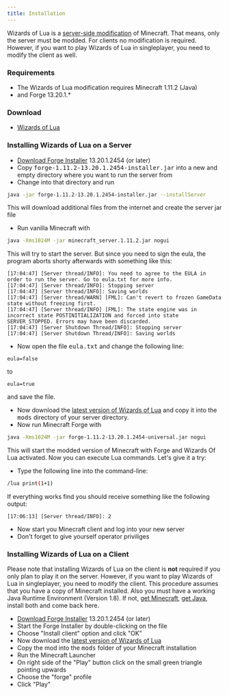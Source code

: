 ```yaml
---
title: Installation
---
```

Wizards of Lua is a <u>server-side modification</u> of Minecraft.
That means, only the server must be modded.
For clients no modification is required.
However, if you want to play Wizards of Lua in singleplayer, you need to modify
the client as well.

### Requirements
* The Wizards of Lua modification requires Minecraft 1.11.2 (Java)
* and Forge 13.20.1.*

### Download
* [Wizards of Lua](https://minecraft.curseforge.com/projects/wizards-of-lua/files)

### Installing Wizards of Lua on a Server
* [Download Forge Installer](http://files.minecraftforge.net/maven/net/minecraftforge/forge/index_1.11.2.html) 13.20.1.2454 (or later)
* Copy <tt>forge-1.11.2-13.20.1.2454-installer.jar</tt> into a new and empty directory
where you want to run the server from
* Change into that directory and run
```bash
java -jar forge-1.11.2-13.20.1.2454-installer.jar --installServer
```
This will download additional files from the internet and create the server jar file
* Run vanilla Minecraft with
```bash
java -Xms1024M -jar minecraft_server.1.11.2.jar nogui
```
This will try to start the server.
But since you need to sign the eula, the program aborts shorty afterwards with something like this:
```
[17:04:47] [Server thread/INFO]: You need to agree to the EULA in order to run the server. Go to eula.txt for more info.
[17:04:47] [Server thread/INFO]: Stopping server
[17:04:47] [Server thread/INFO]: Saving worlds
[17:04:47] [Server thread/WARN] [FML]: Can't revert to frozen GameData state without freezing first.
[17:04:47] [Server thread/INFO] [FML]: The state engine was in incorrect state POSTINITIALIZATION and forced into state SERVER_STOPPED. Errors may have been discarded.
[17:04:47] [Server Shutdown Thread/INFO]: Stopping server
[17:04:47] [Server Shutdown Thread/INFO]: Saving worlds
```
* Now open the file <tt>eula.txt</tt> and change the following line:
```
eula=false
```
to
```
eula=true
```
and save the file.
* Now download the [latest version of Wizards of Lua](https://minecraft.curseforge.com/projects/wizards-of-lua/files) and copy it into the <tt>mods</tt>
directory of your server directory.
* Now run Minecraft Forge with
```bash
java -Xms1024M -jar forge-1.11.2-13.20.1.2454-universal.jar nogui
```
This will start the modded version of Minecraft with Forge and Wizards Of Lua activated.
Now you can execute Lua commands.
Let's give it a try:
* Type the following line into the command-line:
```bash
/lua print(1+1)
```
If everything works find you should receive something like the following output:
```
[17:06:13] [Server thread/INFO]: 2
```
* Now start you Minecraft client and log into your new server
* Don't forget to give yourself operator priviliges

### Installing Wizards of Lua on a Client
Please note that installing Wizards of Lua on the client is **not** required if
you only plan to play it on the server.
However, if you want to play Wizards of Lua in singleplayer, you need to modify
the client.
This procedure assumes that you have a copy of Minecraft installed.
Also you must have a working Java Runtime Environment (Version 1.8).
If not, [get Minecraft](https://minecraft.net/),
[get Java](http://www.oracle.com/technetwork/java/javase/downloads/jre8-downloads-2133155.html),
install both and come back here.

* [Download Forge Installer](http://files.minecraftforge.net/maven/net/minecraftforge/forge/index_1.11.2.html) 13.20.1.2454 (or later)
* Start the Forge Installer by double-clicking on the file
* Choose "Install client" option and click "OK"
* Now download the [latest version of Wizards of Lua](https://minecraft.curseforge.com/projects/wizards-of-lua/files)
* Copy the mod into the <tt>mods</tt> folder of your Minecraft installation
* Run the Minecraft Launcher
* On right side of the "Play" button click on the small green triangle pointing upwards
* Choose the "forge" profile
* Click "Play"
